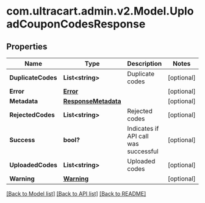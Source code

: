 # com.ultracart.admin.v2.Model.UploadCouponCodesResponse
## Properties

Name | Type | Description | Notes
------------ | ------------- | ------------- | -------------
**DuplicateCodes** | **List&lt;string&gt;** | Duplicate codes | [optional] 
**Error** | [**Error**](Error.md) |  | [optional] 
**Metadata** | [**ResponseMetadata**](ResponseMetadata.md) |  | [optional] 
**RejectedCodes** | **List&lt;string&gt;** | Rejected codes | [optional] 
**Success** | **bool?** | Indicates if API call was successful | [optional] 
**UploadedCodes** | **List&lt;string&gt;** | Uploaded codes | [optional] 
**Warning** | [**Warning**](Warning.md) |  | [optional] 


[[Back to Model list]](../README.md#documentation-for-models) [[Back to API list]](../README.md#documentation-for-api-endpoints) [[Back to README]](../README.md)

